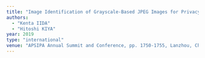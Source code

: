 ```yaml
---
title: "Image Identification of Grayscale-Based JPEG Images for Privacy-Preserving Photo Sharing Services"
authors:
  - "Kenta IIDA"
  - "Hitoshi KIYA"
year: 2019
type: "international"
venue: "APSIPA Annual Summit and Conference, pp. 1750-1755, Lanzhou, China, 2019-11-20."
---
```

